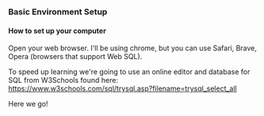 ### Basic Environment Setup
#### How to set up your computer

Open your web browser. I'll be using chrome, but you can use Safari, Brave, Opera (browsers that support Web SQL).

To speed up learning we're going to use an online editor and database for SQL from W3Schools found here: https://www.w3schools.com/sql/trysql.asp?filename=trysql_select_all

Here we go!
